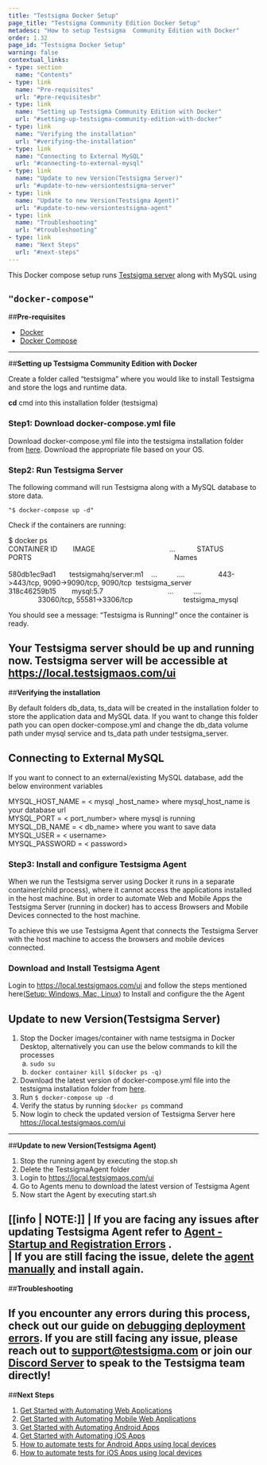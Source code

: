```yaml
---
title: "Testsigma Docker Setup"
page_title: "Testsigma Community Edition Docker Setup"
metadesc: "How to setup Testsigma  Community Edition with Docker"
order: 1.32
page_id: "Testsigma Docker Setup"
warning: false
contextual_links:
- type: section
  name: "Contents"
- type: link
  name: "Pre-requisites"
  url: "#pre-requisitesbr"
- type: link
  name: "Setting up Testsigma Community Edition with Docker"
  url: "#setting-up-testsigma-community-edition-with-docker"
- type: link
  name: "Verifying the installation"
  url: "#verifying-the-installation"
- type: link
  name: "Connecting to External MySQL"
  url: "#connecting-to-external-mysql"
- type: link
  name: "Update to new Version(Testsigma Server)"
  url: "#update-to-new-versiontestsigma-server"
- type: link
  name: "Update to new Version(Testsigma Agent)"
  url: "#update-to-new-versiontestsigma-agent"
- type: link
  name: "Troubleshooting"
  url: "#troubleshooting"
- type: link
  name: "Next Steps"
  url: "#next-steps"
---
```


This Docker compose setup runs [Testsigma server](https://github.com/testsigmahq/testsigma) along with MySQL using 

` "docker-compose" `
---
##**Pre-requisites**<br>
  * [Docker](https://docs.docker.com/install/)
  * [Docker Compose](https://docs.docker.com/compose/install/)
---
##**Setting up Testsigma Community Edition with Docker**

Create a folder called “testsigma” where you would like to install Testsigma and store the logs and runtime data.

**cd** cmd into this installation folder (testsigma)

### **Step1: Download docker-compose.yml file**

Download docker-compose.yml file into the testsigma installation folder from [here](https://github.com/testsigmahq/testsigma/tree/main/deploy/docker). Download the appropriate file based on your OS.

### **Step2: Run Testsigma Server**

The following command will run Testsigma along with a MySQL database to store data.

`
 "$ docker-compose up -d" 
`<br>

Check if the containers are running:


 $ docker ps <br>
CONTAINER ID        &nbsp;&nbsp;&nbsp;&nbsp;&nbsp;&nbsp;&nbsp;IMAGE                  &nbsp;&nbsp;&nbsp;&nbsp;&nbsp;&nbsp;&nbsp;&nbsp;&nbsp;&nbsp;&nbsp;&nbsp;&nbsp;&nbsp;&nbsp;&nbsp;&nbsp;&nbsp;&nbsp;&nbsp;&nbsp;&nbsp;&nbsp;&nbsp;&nbsp;&nbsp;&nbsp;&nbsp;&nbsp;&nbsp;&nbsp; &nbsp;&nbsp;&nbsp;&nbsp; …       &nbsp;&nbsp;&nbsp;&nbsp;&nbsp;&nbsp;&nbsp;&nbsp;&nbsp;     STATUS            &nbsp; &nbsp;&nbsp;&nbsp;&nbsp;&nbsp;   PORTS                                     &nbsp;&nbsp;&nbsp;&nbsp;&nbsp;&nbsp;&nbsp;&nbsp;      &nbsp;&nbsp;&nbsp;&nbsp;&nbsp;&nbsp;&nbsp;&nbsp;&nbsp;&nbsp;&nbsp;&nbsp;&nbsp;&nbsp;&nbsp;&nbsp;&nbsp;&nbsp;&nbsp;&nbsp;&nbsp;&nbsp;&nbsp;&nbsp;&nbsp;&nbsp;&nbsp;&nbsp;&nbsp;&nbsp;&nbsp;&nbsp;&nbsp;&nbsp;&nbsp;&nbsp;&nbsp;&nbsp;&nbsp;&nbsp;&nbsp;&nbsp;&nbsp;&nbsp;&nbsp;&nbsp;&nbsp;&nbsp;&nbsp;&nbsp;&nbsp;&nbsp;&nbsp;&nbsp;&nbsp;&nbsp;&nbsp;&nbsp;&nbsp;&nbsp;&nbsp;&nbsp;&nbsp;Names  <br>        			                                              
580db1ec9ad1     &nbsp;  &nbsp;&nbsp;&nbsp;&nbsp;testsigmahq/server:m1   &nbsp;&nbsp;&nbsp;…     &nbsp;&nbsp; &nbsp;&nbsp;&nbsp;&nbsp;&nbsp;&nbsp;….	       &nbsp;&nbsp;&nbsp;&nbsp;&nbsp;&nbsp;&nbsp;&nbsp;&nbsp;&nbsp;&nbsp;&nbsp;&nbsp;&nbsp;&nbsp;&nbsp;443->443/tcp, 9090->9090/tcp, 9090/tcp  &nbsp;testsigma\_server
 <br>
318c46259b15     &nbsp;&nbsp;&nbsp;&nbsp;&nbsp;&nbsp;&nbsp;mysql:5.7             &nbsp;&nbsp;&nbsp;&nbsp;&nbsp;&nbsp;&nbsp;&nbsp;&nbsp;&nbsp;&nbsp;&nbsp;&nbsp;&nbsp;&nbsp;&nbsp;&nbsp;&nbsp;&nbsp;&nbsp;&nbsp;&nbsp;&nbsp;&nbsp;&nbsp;&nbsp;&nbsp;&nbsp;&nbsp;&nbsp;&nbsp; …      &nbsp;&nbsp;&nbsp;&nbsp;&nbsp;&nbsp;&nbsp;&nbsp; ….	       &nbsp;&nbsp;&nbsp;&nbsp;&nbsp;&nbsp;&nbsp;&nbsp;&nbsp;&nbsp;&nbsp;&nbsp;&nbsp;&nbsp;&nbsp;33060/tcp, 55581->3306/tcp              &nbsp;&nbsp;&nbsp;&nbsp;&nbsp;&nbsp;&nbsp;&nbsp;&nbsp;&nbsp;&nbsp;&nbsp;&nbsp;&nbsp;&nbsp;&nbsp;&nbsp;&nbsp;&nbsp;&nbsp;&nbsp;&nbsp;&nbsp;&nbsp; testsigma\_mysql
<br>

You should see a message: “Testsigma is Running!” once the container is ready.

Your Testsigma server should be up and running now. Testsigma server will be accessible at https://local.testsigmaos.com/ui
---
##**Verifying the installation**

 By default folders db\_data, ts\_data will be created in the installation folder to store the application data and MySQL data. If you want to change this folder path you can open docker-compose.yml and change the db\_data volume path under mysql service and ts\_data path under testsigma_server.

  ## **Connecting to External MySQL**

  If you want to connect to an external/existing MySQL database, add the below environment variables 
 
MYSQL\_HOST\_NAME = < mysql \_host\_name> where mysql\_host\_name is your database url<br>
MYSQL\_PORT = < port\_number> where mysql is running<br>
MYSQL\_DB\_NAME = < db\_name> where you want to save data<br>
MYSQL\_USER = < username><br>
MYSQL\_PASSWORD = < password><br>

### **Step3: Install and configure Testsigma Agent**

When we run the Testsigma server using Docker it runs in a separate container(child process), where it cannot access the applications installed in the host machine. But in order to automate Web and Mobile Apps the Testsigma Server (running in docker) has to access Browsers and Mobile Devices connected to the host machine. 

To achieve this we use Testsigma Agent that connects the Testsigma Server with the host machine to access the browsers and mobile devices connected. 

### **Download and Install Testsigma Agent**

Login to https://local.testsigmaos.com/ui and follow the steps mentioned here([Setup: Windows, Mac, Linux](https://testsigma.com/docs//agent/setup-on-windows-mac-linux/)) to Install and configure the the Agent
 
 ## **Update to new Version(Testsigma Server)**

  1. Stop the Docker images/container with name testsigma in Docker Desktop, alternatively you can use the below commands to kill the processes<br>
       &nbsp;a. `sudo su`<br>
       &nbsp;b. `docker container kill $(docker ps -q)`
  2. Download the latest version of docker-compose.yml file into the testsigma installation folder from [here](https://github.com/testsigmahq/testsigma/tree/main/deploy/docker). 
  3. Run 
  `
  $ docker-compose up -d 
  `
  4. Verify the status by running `$docker ps` command
  5. Now login to check the updated version of Testsigma Server here  https://local.testsigmaos.com/ui
---
##**Update to new Version(Testsigma Agent)**

  1. Stop the running agent by executing the stop.sh
  2. Delete the TestsigmaAgent folder 
  3. Login to https://local.testsigmaos.com/ui
  4. Go to Agents menu to download the latest version of  Testsigma Agent
  5. Now start the Agent by executing start.sh

[[info | NOTE:]]
| If you are facing any issues after updating Testsigma Agent refer to [Agent - Startup and Registration Errors](https://testsigma.com/docs/agent/troubleshooting/setup-issues/) . <br>
| If you are still facing the issue, delete the [agent manually](https://testsigma.com/docs/agent/force-delete/) and install again.
---
##**Troubleshooting**

If you encounter any errors during this process, check out our guide on [debugging deployment errors](https://testsigma.com/docs/troubleshooting/setup/server-docker-deployment-errors/). If you are still facing any issue, please reach out to [support@testsigma.com](mailto:support@testsigma.com) or join our [Discord Server](https://discord.com/invite/5caWS7R6QX) to speak to the Testsigma team directly!
---
##**Next Steps**

1. [Get Started with Automating Web Applications](https://testsigma.com/tutorials/getting-started/automate-web-applications/)
2. [Get Started with Automating Mobile Web Applications](https://testsigma.com/tutorials/getting-started/automate-mobile-web-applications/)
3. [Get Started with Automating Android Apps](https://testsigma.com/tutorials/getting-started/automate-android-applications/)
4. [Get Started with Automating iOS Apps](https://testsigma.com/tutorials/getting-started/automate-ios-applications/)
5. [How to automate tests for Android Apps using local devices](https://testsigma.com/tutorials/test-cases/android-apps/build-tests-using-local-devices/)
6. [How to automate tests for iOS Apps using local devices](https://testsigma.com/tutorials/test-cases/ios-apps/build-tests-using-local-devices/)

